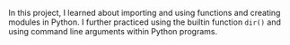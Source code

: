 In this project, I learned about importing and using functions and creating
modules in Python. I further practiced using the builtin function
`dir()` and using command line arguments within Python programs.


